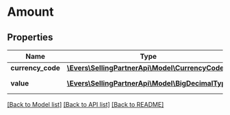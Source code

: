 # Amount

## Properties
Name | Type | Description | Notes
------------ | ------------- | ------------- | -------------
**currency_code** | [**\Evers\SellingPartnerApi\Model\CurrencyCode**](CurrencyCode.md) |  | 
**value** | [**\Evers\SellingPartnerApi\Model\BigDecimalType**](BigDecimalType.md) | The amount. | 

[[Back to Model list]](../README.md#documentation-for-models) [[Back to API list]](../README.md#documentation-for-api-endpoints) [[Back to README]](../README.md)


